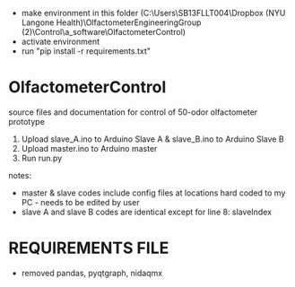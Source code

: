 - make environment in this folder (C:\Users\SB13FLLT004\Dropbox (NYU Langone Health)\OlfactometerEngineeringGroup (2)\Control\a_software\OlfactometerControl)
- activate environment
- run "pip install -r requirements.txt"


# OlfactometerControl
source files and documentation for control of 50-odor olfactometer prototype


1. Upload slave_A.ino to Arduino Slave A & slave_B.ino to Arduino Slave B
2. Upload master.ino to Arduino master
3. Run run.py




notes:
- master & slave codes include config files at locations hard coded to my PC - needs to be edited by user
- slave A and slave B codes are identical except for line 8: slaveIndex



# REQUIREMENTS FILE
- removed pandas, pyqtgraph, nidaqmx

